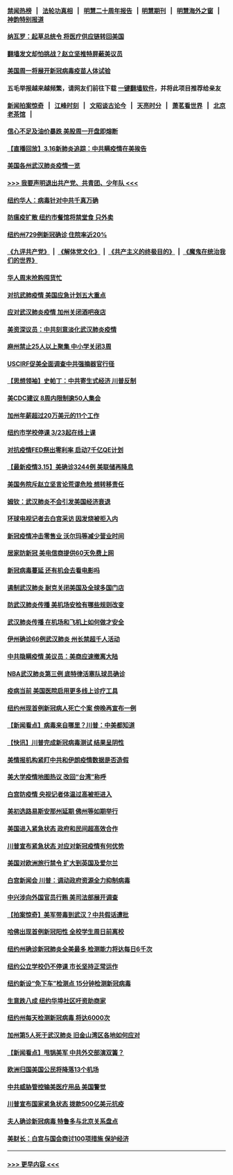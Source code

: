 #### [禁闻热榜](热点新闻.md?=0)  &nbsp;&nbsp;|&nbsp;&nbsp; [法轮功真相](https://github.com/gfw-breaker/truth/blob/master/README.md?=0) &nbsp;&nbsp;|&nbsp;&nbsp; [明慧二十周年报告](https://github.com/gfw-breaker/mh-reports/blob/master/README.md?=0) &nbsp;&nbsp;|&nbsp;&nbsp;[明慧期刊](https://github.com/gfw-breaker/mh-qikan) &nbsp;&nbsp;|&nbsp;&nbsp; [明慧海外之窗](https://github.com/gfw-breaker/mh-news/blob/master/README.md?=0) &nbsp;&nbsp;|&nbsp;&nbsp; [神韵特别报道](https://github.com/gfw-breaker/mh-news/blob/master/shenyun.md?=0)
#### [纳瓦罗：起草总统令 将医疗供应链转回美国](../pages/nsc412/n11944808.md?t=03170202) 
#### [翻墙发文却怕挑战？赵立坚推特屏蔽美议员](../pages/nsc412/n11944758.md?t=03170202) 
#### [美国周一将展开新冠病毒疫苗人体试验](../pages/nsc412/n11944761.md?t=03170202) 
#### 五毛举报越来越频繁，请网友们前往下载 [一键翻墙软件](https://github.com/gfw-breaker/ssr-accounts)，并将此项目推荐给亲友
#### [新闻拍案惊奇](https://github.com/gfw-breaker/banned-news/blob/master/pages/link4.md) &nbsp;&nbsp;|&nbsp;&nbsp; [江峰时刻](https://github.com/gfw-breaker/banned-news/blob/master/pages/link4.md) &nbsp;&nbsp;|&nbsp;&nbsp; [文昭谈古论今](https://github.com/gfw-breaker/banned-news/blob/master/pages/link4.md) &nbsp;&nbsp;|&nbsp;&nbsp; [天亮时分](https://github.com/gfw-breaker/banned-news/blob/master/pages/link4.md) &nbsp;&nbsp;|&nbsp;&nbsp; [萧茗看世界](https://github.com/gfw-breaker/banned-news/blob/master/pages/link4.md) &nbsp;&nbsp;|&nbsp;&nbsp; [北京老茶馆](https://github.com/gfw-breaker/banned-news/blob/master/pages/link4.md) &nbsp;&nbsp;|&nbsp;&nbsp; 
#### [信心不足及油价暴跌 美股周一开盘即熔断](../pages/nsc412/n11944728.md?t=03170202) 
#### [【直播回放】3.16新肺炎追踪：中共瞒疫情在美挨告](../pages/nsc412/n11944429.md?t=03170202) 
#### [美国各州武汉肺炎疫情一览](../pages/nsc412/n11944066.md?t=03170202) 
#### [>>> 我要声明退出共产党、共青团、少年队 <<<](https://github.com/begood0513/goodnews/blob/master/quit/letter.md) 
#### [纽约华人：病毒针对中共千真万确](../pages/nsc412/n11942905.md?t=03170202) 
#### [防瘟疫扩散  纽约市餐馆将禁堂食  只外卖](../pages/nsc412/n11943729.md?t=03170202) 
#### [纽约州729例新冠确诊  住院率近20%](../pages/nsc412/n11943724.md?t=03170202) 
#### [《九评共产党》](https://github.com/begood0513/9ping.md/blob/master/README.md) &nbsp;|&nbsp; [《解体党文化》](../../../../jtdwh.md/blob/master/README.md)  &nbsp;|&nbsp; [《共产主义的终极目的》](../../../../gczydzjmd.md/blob/master/README.md) &nbsp;|&nbsp; [《魔鬼在统治我们的世界》](../../../../mgztzwmdsj.md/blob/master/README.md) 
#### [华人周末抢购囤货忙](../pages/nsc412/n11943687.md?t=03170202) 
#### [对抗武肺疫情 美国应急计划五大重点](../pages/nsc412/n11943193.md?t=03170202) 
#### [应对武汉肺炎疫情 加州关闭酒吧夜店](../pages/nsc412/n11943540.md?t=03170202) 
#### [美资深议员：中共刻意淡化武汉肺炎疫情](../pages/nsc412/n11943061.md?t=03170202) 
#### [麻州禁止25人以上聚集   中小学关闭3周](../pages/nsc412/n11943154.md?t=03170202) 
#### [USCIRF促美全面调查中共强摘器官行径](../pages/nsc412/n11942904.md?t=03170202) 
#### [【思想领袖】史帕丁：中共寄生式经济 川普反制](../pages/nsc412/n11805341.md?t=03170202) 
#### [美CDC建议 8周内限制逾50人集会](../pages/nsc412/n11942944.md?t=03170202) 
#### [加州年薪超过20万美元的11个工作](../pages/nsc412/n11919113.md?t=03170202) 
#### [纽约市学校停课   3/23起在线上课](../pages/nsc412/n11942804.md?t=03170202) 
#### [对抗疫情FED祭出零利率 启动7千亿QE计划](../pages/nsc412/n11942782.md?t=03170202) 
#### [【最新疫情3.15】美确诊3244例 美联储再降息](../pages/nsc412/n11940988.md?t=03170202) 
#### [美国务院斥赵立坚言论荒谬危险 想转移责任](../pages/nsc412/n11942518.md?t=03170202) 
#### [姆钦：武汉肺炎不会引发美国经济衰退](../pages/nsc412/n11942530.md?t=03170202) 
#### [环球电视记者去白宫采访 因发烧被拒入内](../pages/nsc412/n11942516.md?t=03170202) 
#### [新冠疫情冲击零售业 沃尔玛等减少营业时间](../pages/nsc412/n11942454.md?t=03170202) 
#### [居家防新冠 美电信商提供60天免费上网](../pages/nsc412/n11942457.md?t=03170202) 
#### [新冠病毒蔓延 还有机会去看电影吗](../pages/nsc412/n11942385.md?t=03170202) 
#### [遏制武汉肺炎 耐克关闭美国及全球多国门店](../pages/nsc412/n11942366.md?t=03170202) 
#### [防武汉肺炎传播 美机场安检有哪些规则改变](../pages/nsc412/n11939497.md?t=03170202) 
#### [武汉肺炎传播 在机场和飞机上如何做才安全](../pages/nsc412/n11928171.md?t=03170202) 
#### [伊州确诊66例武汉肺炎 州长禁超千人活动](../pages/nsc412/n11941564.md?t=03170202) 
#### [中共隐瞒疫情 美议员：美商应速撤离大陆](../pages/nsc412/n11941407.md?t=03170202) 
#### [NBA武汉肺炎第三例 底特律活塞队球员确诊](../pages/nsc412/n11941282.md?t=03170202) 
#### [疫病当前 美国医院启用更多线上诊疗工具](../pages/nsc412/n11941300.md?t=03170202) 
#### [纽约州现首例新冠病人死亡个案  傍晚再宣布一例](../pages/nsc412/n11941340.md?t=03170202) 
#### [【新闻看点】病毒来自哪里？川普：中美都知道](../pages/nsc412/n11940769.md?t=03170202) 
#### [【快讯】川普完成新冠病毒测试 结果呈阴性](../pages/nsc412/n11941045.md?t=03170202) 
#### [美情报机构紧盯中共和伊朗疫情数据是否造假](../pages/nsc412/n11940875.md?t=03170202) 
#### [美大学疫情地图热议 改回“台湾”称呼](../pages/nsc412/n11940365.md?t=03170202) 
#### [白宫防疫情 央视记者体温过高被拒进入](../pages/nsc412/n11940841.md?t=03170202) 
#### [美初选路易斯安那州延期 佛州等如期举行](../pages/nsc412/n11940614.md?t=03170202) 
#### [美国进入紧急状态 政府和民间超高效合作](../pages/nsc412/n11940720.md?t=03170202) 
#### [川普宣布紧急状态 对应对新冠疫情有何优势](../pages/nsc412/n11940632.md?t=03170202) 
#### [美国对欧洲旅行禁令 扩大到英国及爱尔兰](../pages/nsc412/n11940647.md?t=03170202) 
#### [白宫新闻会 川普：调动政府资源全力抑制病毒](../pages/nsc412/n11940558.md?t=03170202) 
#### [中兴涉向外国官员行贿 美司法部展开调查](../pages/nsc412/n11940378.md?t=03170202) 
#### [【拍案惊奇】美军带毒到武汉？中共假话遭批](../pages/nsc412/n11939240.md?t=03170202) 
#### [哈佛出现首例新冠阳性  全校学生周日前离校](../pages/nsc412/n11939759.md?t=03170202) 
#### [纽约州确诊新冠肺炎全美最多  检测能力将达每日6千次](../pages/nsc412/n11939581.md?t=03170202) 
#### [纽约公立学校仍不停课 市长坚持正常运作](../pages/nsc412/n11939557.md?t=03170202) 
#### [纽约新设“免下车”检测点  15分钟检测新冠病毒](../pages/nsc412/n11939513.md?t=03170202) 
#### [生意跌八成  纽约华埠社区吁资助商家](../pages/nsc412/n11939562.md?t=03170202) 
#### [纽约州每天检测新冠病毒  将达6000次](../pages/nsc412/n11939510.md?t=03170202) 
#### [加州第5人死于武汉肺炎 旧金山湾区各地如何应对](../pages/nsc412/n11939263.md?t=03170202) 
#### [【新闻看点】甩锅美军 中共外交部演双簧？](../pages/nsc412/n11938828.md?t=03170202) 
#### [欧洲归国美国公民将降落13个机场](../pages/nsc412/n11939026.md?t=03170202) 
#### [中共威胁管控输美医疗用品 美国警觉](../pages/nsc412/n11938602.md?t=03170202) 
#### [川普宣布国家紧急状态 拨款500亿美元抗疫](../pages/nsc412/n11939032.md?t=03170202) 
#### [夫人确诊新冠病毒 特鲁多与北京关系盘点](../pages/nsc412/n11938748.md?t=03170202) 
#### [美财长：白宫与国会商讨100项措施 保护经济](../pages/nsc412/n11938829.md?t=03170202) 

----
#### [ >>> 更早内容 <<< ](../indexes/nsc412-earlier.md)
